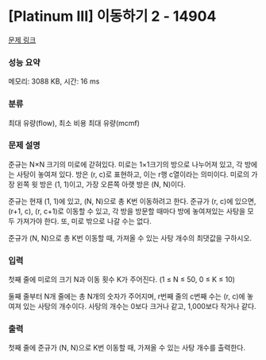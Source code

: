 # [Platinum III] 이동하기 2 - 14904 

[문제 링크](https://www.acmicpc.net/problem/14904) 

### 성능 요약

메모리: 3088 KB, 시간: 16 ms

### 분류

최대 유량(flow), 최소 비용 최대 유량(mcmf)

### 문제 설명

<p>준규는 N×N 크기의 미로에 갇혀있다. 미로는 1×1크기의 방으로 나누어져 있고, 각 방에는 사탕이 놓여져 있다. 방은 (r, c)로 표현하고, 이는 r행 c열이라는 의미이다. 미로의 가장 왼쪽 윗 방은 (1, 1)이고, 가장 오른쪽 아랫 방은 (N, N)이다.</p>

<p>준규는 현재 (1, 1)에 있고, (N, N)으로 총 K번 이동하려고 한다. 준규가 (r, c)에 있으면, (r+1, c), (r, c+1)로 이동할 수 있고, 각 방을 방문할 때마다 방에 놓여져있는 사탕을 모두 가져가야 한다. 또, 미로 밖으로 나갈 수는 없다.</p>

<p>준규가 (N, N)으로 총 K번 이동할 때, 가져올 수 있는 사탕 개수의 최댓값을 구하시오.</p>

### 입력 

 <p>첫째 줄에 미로의 크기 N과 이동 횟수 K가 주어진다. (1 ≤ N ≤ 50, 0 ≤ K ≤ 10)</p>

<p>둘째 줄부터 N개 줄에는 총 N개의 숫자가 주어지며, r번째 줄의 c번째 수는 (r, c)에 놓여져 있는 사탕의 개수이다. 사탕의 개수는 0보다 크거나 같고, 1,000보다 작거나 같다.</p>

### 출력 

 <p>첫째 줄에 준규가 (N, N)으로 K번 이동할 때, 가져올 수 있는 사탕 개수를 출력한다.</p>

